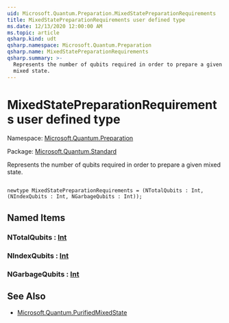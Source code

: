 ```yaml
---
uid: Microsoft.Quantum.Preparation.MixedStatePreparationRequirements
title: MixedStatePreparationRequirements user defined type
ms.date: 12/13/2020 12:00:00 AM
ms.topic: article
qsharp.kind: udt
qsharp.namespace: Microsoft.Quantum.Preparation
qsharp.name: MixedStatePreparationRequirements
qsharp.summary: >-
  Represents the number of qubits required in order to prepare a given
  mixed state.
---
```


# MixedStatePreparationRequirements user defined type

Namespace: [Microsoft.Quantum.Preparation](xref:Microsoft.Quantum.Preparation)

Package: [Microsoft.Quantum.Standard](https://nuget.org/packages/Microsoft.Quantum.Standard)


Represents the number of qubits required in order to prepare a givenmixed state.

```qsharp

newtype MixedStatePreparationRequirements = (NTotalQubits : Int, (NIndexQubits : Int, NGarbageQubits : Int));
```



## Named Items

### NTotalQubits : [Int](xref:microsoft.quantum.lang-ref.int)


### NIndexQubits : [Int](xref:microsoft.quantum.lang-ref.int)


### NGarbageQubits : [Int](xref:microsoft.quantum.lang-ref.int)



## See Also

- [Microsoft.Quantum.PurifiedMixedState](xref:Microsoft.Quantum.PurifiedMixedState)